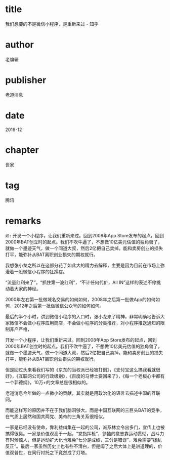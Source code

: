 # title
我们想要的不是微信小程序，是重新来过 - 知乎

# author
老编辑

# publisher
老道消息

# date
2016-12

# chapter
世家

# tag
腾讯

# remarks
`如:` 开发一个小程序，让我们重新来过。回到2008年App Store发布的起点，回到2000年BAT创立时的起点。我们不吹牛逼了，不想做10亿美元估值的独角兽了，就做一个墨迹天气，做一个同道大叔，然后2亿把自己卖掉。能和卖房创业的损失打平，能弥补从BAT离职创业损失的期权就行。

我想张小龙之所以在这部分花了如此大的精力去解释，主要是因为目前在市场上弥漫着一股微信小程序的狂躁症。


“流量红利来了”，“抓住第一波红利”，“不计任何代价，All IN”这样的表述不停挑动着大家的神经。


2000年左右第一批做域名交易的如何如何，2008年之后第一批做App的如何如何，2012年之后第一批做微信公众号的如何如何。

最后的半个小时，讲到微信小程序的入口时，张小龙来了精神，非常明确地告诉大家微信不会做小程序应用商店，不会做小程序的分类推荐，对小程序推送通知的限制非产严格，


开发一个小程序，让我们重新来过。回到2008年App Store发布的起点，回到2000年BAT创立时的起点。我们不吹牛逼了，不想做10亿美元估值的独角兽了，就做一个墨迹天气，做一个同道大叔，然后2亿把自己卖掉。能和卖房创业的损失打平，能弥补从BAT离职创业损失的期权就行。

但是回过头来看我们写的《京东的当权派已经被打倒》，《支付宝这么搞我看就很好》，《互联网公司的行政级别》，《百度的马博士要回来了》，《每一个老板心中都有一个郭德纲》，10万+的文章总是很相似的。


老道消息今年做的一点微小的贡献，其实就是用政治化的语言去描述中国的互联网。

而能这样写的原因并不在于我们脑洞够大。而是中国互联网的三巨头BAT的竞争，在气质上居然和国共两党、美帝的三角关系很相似。


一家是已经没有使命，靠利益纠集在一起的公司，派系林立令出多门，宣传上也被搞得很臭。一家是价值观高于一起，“党指挥枪”，领袖的意志靠运动贯彻，战斗力有时候惊人，但是运动扩大化也难免“七分是成绩，三分是错误”，难免需要“拨乱反正”。最后一家虽然历史上也有些不清白，但是阔了之后大体上是讲道理的，价值观普世，在同行衬托之下竟然成了灯塔。



